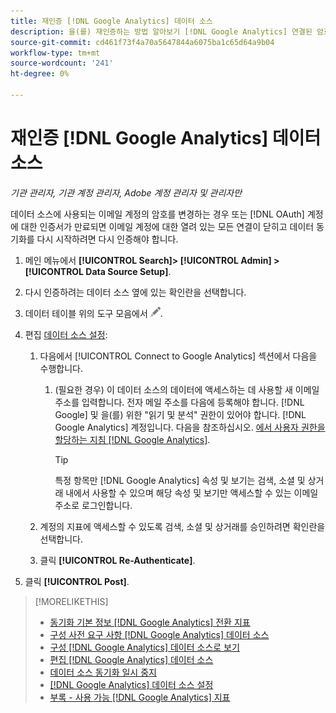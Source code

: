 ```yaml
---
title: 재인증 [!DNL Google Analytics] 데이터 소스
description: 을(를) 재인증하는 방법 알아보기 [!DNL Google Analytics] 연결된 암호를 변경하거나 인증서가 만료된 경우 데이터 소스.
source-git-commit: cd461f73f4a70a5647844a6075ba1c65d64a9b04
workflow-type: tm+mt
source-wordcount: '241'
ht-degree: 0%

---
```


# 재인증 [!DNL Google Analytics] 데이터 소스

*기관 관리자, 기관 계정 관리자, Adobe 계정 관리자 및 관리자만*

데이터 소스에 사용되는 이메일 계정의 암호를 변경하는 경우 또는 [!DNL OAuth] 계정에 대한 인증서가 만료되면 이메일 계정에 대한 열려 있는 모든 연결이 닫히고 데이터 동기화를 다시 시작하려면 다시 인증해야 합니다.

1. 메인 메뉴에서 **[!UICONTROL Search]> [!UICONTROL Admin] >[!UICONTROL Data Source Setup]**.

1. 다시 인증하려는 데이터 소스 옆에 있는 확인란을 선택합니다.

1. 데이터 테이블 위의 도구 모음에서 ![편집](/help/search-social-commerce/assets/edit.png "편집").

1. 편집 [데이터 소스 설정](data-source-settings.md):

   1. 다음에서 [!UICONTROL Connect to Google Analytics] 섹션에서 다음을 수행합니다.

      1. (필요한 경우) 이 데이터 소스의 데이터에 액세스하는 데 사용할 새 이메일 주소를 입력합니다. 전자 메일 주소를 다음에 등록해야 합니다. [!DNL Google] 및 을(를) 위한 &quot;읽기 및 분석&quot; 권한이 있어야 합니다. [!DNL Google Analytics] 계정입니다. 다음을 참조하십시오. [에서 사용자 권한을 할당하는 지침 [!DNL Google Analytics]](https://support.google.com/analytics/answer/9305587).

         >[!TIP]
         >
         >특정 항목만 [!DNL Google Analytics] 속성 및 보기는 검색, 소셜 및 상거래 내에서 사용할 수 있으며 해당 속성 및 보기만 액세스할 수 있는 이메일 주소로 로그인합니다.
   1. 계정의 지표에 액세스할 수 있도록 검색, 소셜 및 상거래를 승인하려면 확인란을 선택합니다.

   1. 클릭 **[!UICONTROL Re-Authenticate]**.


1. 클릭 **[!UICONTROL Post]**.

>[!MORELIKETHIS]
>
>* [동기화 기본 정보 [!DNL Google Analytics] 전환 지표](data-source-about.md)
>* [구성 사전 요구 사항 [!DNL Google Analytics] 데이터 소스](data-source-prerequisites.md)
>* [구성 [!DNL Google Analytics] 데이터 소스로 보기](data-source-configure.md)
>* [편집 [!DNL Google Analytics] 데이터 소스](data-source-edit.md)
>* [데이터 소스 동기화 일시 중지](data-source-pause.md)
>* [[!DNL Google Analytics] 데이터 소스 설정](data-source-settings.md)
>* [부록 - 사용 가능 [!DNL Google Analytics] 지표](data-source-ga-metrics.md)

